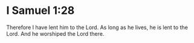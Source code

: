 # I Samuel 1:28

Therefore I have lent him to the Lord. As long as he lives, he is lent to the Lord. And he worshiped the Lord there.
